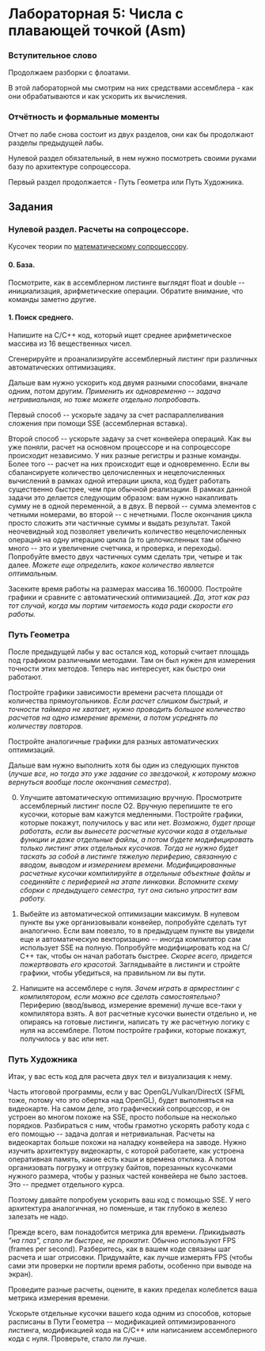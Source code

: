 # Лабораторная 5: Числа с плавающей точкой (Asm)


### Вступительное слово

Продолжаем разборки с флоатами.

В этой лабораторной мы смотрим на них средствами ассемблера - как они обрабатываются и как ускорить их вычисления.

### Отчётность и формальные моменты

Отчет по лабе снова состоит из двух разделов, они как бы продолжают разделы предыдущей лабы. 

Нулевой раздел обязательный, в нем нужно посмотреть своими руками базу по архитектуре сопроцессора. 

Первый раздел продолжается - Путь Геометра или Путь Художника. 

## Задания

### Нулевой раздел. Расчеты на сопроцессоре.

Кусочек теории по [математическому сопроцессору](https://youtu.be/rgHVuu1AQNw?list=PLecy9mZ2ycLKgUPtGIFAcz5NN_zzFQT_-&t=603).
	
#### 0. База.

Посмотрите, как в ассемблерном листинге выглядят float и double -- инициализация, арифметические операции.
Обратите внимание, что команды заметно другие.

#### 1. Поиск среднего.

Напишите на С/С++ код, который ищет среднее арифметическое массива из 16 вещественных чисел. 

Сгенерируйте и проанализируйте ассемблерный листинг при различных автоматических оптимизациях. 

Дальше вам нужно ускорить код двумя разными способами, вначале одним, потом другим. 
*Применить их одновременно -- задача нетривиальная, но тоже можете отдельно попробовать.*

Первый способ -- ускорьте задачу за счет распараллеливания сложения при помощи SSE (ассемблерная вставка). 

Второй способ -- ускорьте задачу за счет конвейера операций.
Как вы уже поняли, расчет на основном процессоре и на сопроцессоре происходит независимо.
У них разные регистры и разные команды.
Более того -- расчет на них происходит еще и одновременно.
Если вы сбалансируете количество целочисленных и нецелочисленных вычислений в рамках одной итерации цикла, код будет работать существенно быстрее, чем при обычной реализации.
В рамках данной задачи это делается следующим образом: вам нужно накапливать сумму не в одной переменной, а в двух.
В первой -- сумма элементов с четными номерами, во второй -- с нечетными. 
После окончания цикла просто сложить эти частичные суммы и выдать результат.
Такой неочевидный ход позволяет увеличить количество нецелочисленных операций на одну итерацию цикла (а то целочисленных там обычно много -- это и увеличение счетчика, и проверка, и переходы).
Попробуйте вместо двух частичных сумм сделать три, четыре и так далее.
*Можете еще определить, какое количество является оптимальным.*

Засеките время работы на размерах массива 16..160000. 
Постройте графики и сравните с автоматический оптимизацией.
*Да, этот как раз тот случай, когда мы портим читаемость кода ради скорости его работы.*

### Путь Геометра

После предыдущей лабы у вас остался код, который считает площадь под графиком различными методами. 
Там он был нужен для измерения точности этих методов.
Теперь нас интересует, как быстро они работают.

Постройте графики зависимости времени расчета площади от количества прямоугольников. 
*Если расчет слишком быстрый, и точности таймера не хватает, нужно проводить большое количество расчетов на одно измерение времени, а потом усреднять по количеству повторов.*

Постройте аналогичные графики для разных автоматических оптимизаций.

Дальше вам нужно выполнить хотя бы один из следующих пунктов (*лучше все, но тогда это уже задание со звездочкой, к которому можно вернуться вообще после окончания семестра*).

0. Улучшите автоматическую оптимизацию вручную. 
Просмотрите ассемблерный листинг после О2. 
Вручную перепишите те его кусочки, которые вам кажутся медленными.
Постройте графики, которые покажут, получилось у вас или нет.
*Возможно, будет проще работать, если вы вынесете расчетные кусочки кода в отдельные функции и даже отдельные файлы, а потом будете модифицировать только листинг этих отдельных кусочков. Тогда не нужно будет таскать за собой в листинге тяжелую периферию, связанную с вводом, выводом и измерением времени. Модифицированные расчетные кусочки компилируйте в отдельные объектные файлы и соединяйте с периферией на этапе линковки. Вспомните схему сборки с предыдущего семестра, тут она сильно упростит вам работу.*

1. Выбейте из автоматической оптимизации максимум.
В нулевом пункте вы уже организовывали конвейер, попробуйте сделать тут аналогично.
Если вам повезло, то в предыдущем пункте вы увидели еще и автоматическую векторизацию -- иногда компилятор сам использует SSE на полную. 
Попробуйте модифицировать код на С/С++ так, чтобы он начал работать быстрее.
*Скорее всего, придется пожертвовать его красотой.*
Заглядывайте в листинги и стройте графики, чтобы убедиться, на правильном ли вы пути.

2. Напишите на ассемблере с нуля.
*Зачем играть в армрестлинг с компилятором, если можно все сделать самостоятельно?* 
Периферию (ввод/вывод, измерение времени) лучше все-таки у компилятора взять.
А вот расчетные кусочки вынести отдельно и, не опираясь на готовые листинги, написать ту же расчетную логику с нуля на ассемблере. 
Потом постройте графики, которые покажут, получилось у вас или нет.

### Путь Художника

Итак, у вас есть код для расчета двух тел и визуализация к нему. 

Часть итоговой программы, если у вас OpenGL/Vulkan/DirectX (SFML тоже, потому что это обертка над OpenGL), будет выполняться на видеокарте.
На самом деле, это графический сопроцессор, и он устроен во многом похоже на SSE, просто побольше на несколько порядков. 
Разбираться с ним, чтобы грамотно ускорять работу кода с его помощью -- задача долгая и нетривиальная.
Расчеты на видеокартах больше похожи на наладку конвейера на заводе.
Нужно изучить архитектуру видеокарты, с которой работаете, как устроена оперативная память, какие есть кэши и времена отклика. 
А потом организовать погрузку и отгрузку байтов, порезанных кусочками нужного размера, чтобы у разных частей конвейера не было застоев. 
Это -- предмет отдельного курса. 

Поэтому давайте попробуем ускорить ваш код с помощью SSE.
У него архитектура аналогичная, но поменьше, и так глубоко в железо залезать не надо.

Прежде всего, вам понадобится метрика для времени.
*Прикидывать "на глаз", стало ли быстрее, не прокатит.*
Обычно используют FPS (frames per second). 
Разберитесь, как в вашем коде связаны шаг расчета и шаг отрисовки. 
Придумайте, как лучше измерять FPS (чтобы сами эти проверки не портили время работы, особенно при выводе на экран).

Проведите разные расчеты, оцените, в каких пределах колеблется ваша метрика измерения времени.

Ускорьте отдельные кусочки вашего кода одним из способов, которые расписаны в Пути Геометра -- модификацией оптимизированного листинга, модификацией кода на С/С++ или написанием ассемблерного кода с нуля.
Проверьте, стало ли лучше.
